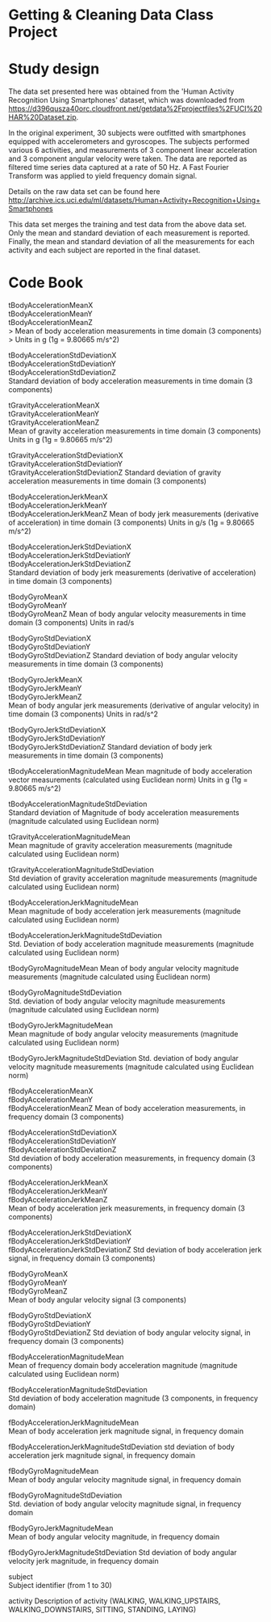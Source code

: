 # Getting & Cleaning Data Class Project

# Study design
The data set presented here was obtained from the 'Human Activity Recognition Using Smartphones' dataset, which was downloaded from https://d396qusza40orc.cloudfront.net/getdata%2Fprojectfiles%2FUCI%20HAR%20Dataset.zip.

In the original experiment, 30 subjects were outfitted with smartphones equipped with accelerometers and gyroscopes.  The subjects performed various 6 activities, and measurements of 3 component linear acceleration and 3 component angular velocity were taken. The data are reported as filtered time series data captured at a rate of 50 Hz.  A Fast Fourier Transform was applied to yield frequency domain signal.

Details on the raw data set can be found here http://archive.ics.uci.edu/ml/datasets/Human+Activity+Recognition+Using+Smartphones 

This data set merges the training and test data from the above data set.  Only the mean and standard deviation of each measurement is reported.  Finally, the mean and standard deviation of all the measurements for each activity and each subject are reported in the final dataset.

# Code Book 

tBodyAccelerationMeanX                         
tBodyAccelerationMeanY                        
tBodyAccelerationMeanZ     
    > Mean of body acceleration measurements in time domain (3 components)
    > Units in g (1g = 9.80665 m/s^2)

 tBodyAccelerationStdDeviationX                
 tBodyAccelerationStdDeviationY                 
 tBodyAccelerationStdDeviationZ                
    Standard deviation of body acceleration measurements in time domain (3 components)

 
tGravityAccelerationMeanX                      
tGravityAccelerationMeanY                     
tGravityAccelerationMeanZ  
    Mean of gravity acceleration measurements in time domain (3 components)                    
    Units in g (1g = 9.80665 m/s^2)

tGravityAccelerationStdDeviationX             
tGravityAccelerationStdDeviationY              
tGravityAccelerationStdDeviationZ
    Standard deviation of gravity acceleration measurements in time domain (3 components)             

tBodyAccelerationJerkMeanX                     
tBodyAccelerationJerkMeanY                    
tBodyAccelerationJerkMeanZ
    Mean of body jerk measurements (derivative of acceleration) in time domain (3 components)
    Units in g/s (1g = 9.80665 m/s^2)                    

tBodyAccelerationJerkStdDeviationX            
tBodyAccelerationJerkStdDeviationY             
tBodyAccelerationJerkStdDeviationZ            
    Standard deviation of body jerk measurements (derivative of acceleration) in time domain (3 components)

tBodyGyroMeanX                                 
tBodyGyroMeanY                                
tBodyGyroMeanZ
    Mean of body angular velocity measurements in time domain (3 components)
    Units in rad/s                                

tBodyGyroStdDeviationX                        
tBodyGyroStdDeviationY                         
tBodyGyroStdDeviationZ
    Standard deviation of body angular velocity measurements in time domain (3 components)                        

tBodyGyroJerkMeanX                             
tBodyGyroJerkMeanY                            
tBodyGyroJerkMeanZ     
    Mean of body angular jerk measurements (derivative of angular velocity) in time domain (3 components)
    Units in rad/s^2                         

tBodyGyroJerkStdDeviationX                    
tBodyGyroJerkStdDeviationY                     
tBodyGyroJerkStdDeviationZ
    Standard deviation of body jerk measurements in time domain (3 components)                    

tBodyAccelerationMagnitudeMean
    Mean magnitude of body acceleration vector measurements (calculated using Euclidean norm)
    Units in g (1g = 9.80665 m/s^2)

tBodyAccelerationMagnitudeStdDeviation   
    Standard deviation of Magnitude of body acceleration measurements (magnitude calculated using Euclidean norm)

tGravityAccelerationMagnitudeMean             
    Mean magnitude of gravity acceleration measurements (magnitude calculated using Euclidean norm)

tGravityAccelerationMagnitudeStdDeviation     
    Std deviation of gravity acceleration magnitude measurements (magnitude calculated using Euclidean norm)

tBodyAccelerationJerkMagnitudeMean   
    Mean magnitude of body acceleration jerk measurements (magnitude calculated using Euclidean norm)

tBodyAccelerationJerkMagnitudeStdDeviation  
    Std. Deviation of body acceleration magnitude measurements (magnitude calculated using Euclidean norm)

tBodyGyroMagnitudeMean
    Mean of body angular velocity magnitude measurements (magnitude calculated using Euclidean norm)

tBodyGyroMagnitudeStdDeviation  
    Std. deviation of body angular velocity magnitude measurements (magnitude calculated using Euclidean norm)

tBodyGyroJerkMagnitudeMean       
    Mean magnitude of body angular velocity measurements (magnitude calculated using Euclidean norm)

tBodyGyroJerkMagnitudeStdDeviation
    Std. deviation of body angular velocity magnitude measurements (magnitude calculated using Euclidean norm)

fBodyAccelerationMeanX                         
fBodyAccelerationMeanY                        
fBodyAccelerationMeanZ
    Mean of body acceleration measurements, in frequency domain (3 components)

fBodyAccelerationStdDeviationX                
fBodyAccelerationStdDeviationY                 
fBodyAccelerationStdDeviationZ  
    Std deviation of body acceleration measurements, in frequency domain (3 components)

fBodyAccelerationJerkMeanX                     
fBodyAccelerationJerkMeanY                    
fBodyAccelerationJerkMeanZ     
    Mean of body acceleration jerk measurements, in frequency domain (3 components)

fBodyAccelerationJerkStdDeviationX            
fBodyAccelerationJerkStdDeviationY             
fBodyAccelerationJerkStdDeviationZ
    Std deviation of body acceleration jerk signal, in frequency domain (3 components)

fBodyGyroMeanX                                 
fBodyGyroMeanY                                
fBodyGyroMeanZ                                 
    Mean of body angular velocity signal (3 components)

fBodyGyroStdDeviationX                        
fBodyGyroStdDeviationY                         
fBodyGyroStdDeviationZ
    Std deviation of body angular velocity signal, in frequency domain  (3 components)

fBodyAccelerationMagnitudeMean  
    Mean of frequency domain body acceleration magnitude (magnitude calculated using Euclidean norm)

fBodyAccelerationMagnitudeStdDeviation  
    Std deviation of body acceleration magnitude (3 components, in frequency domain)

fBodyAccelerationJerkMagnitudeMean         
    Mean of body acceleration jerk magnitude signal, in frequency domain

fBodyAccelerationJerkMagnitudeStdDeviation
    std deviation of body acceleration jerk magnitude signal, in frequency domain

fBodyGyroMagnitudeMean            
    Mean of body angular velocity magnitude signal, in frequency domain

fBodyGyroMagnitudeStdDeviation      
    Std. deviation of body angular velocity magnitude signal, in frequency domain

fBodyGyroJerkMagnitudeMean          
    Mean of body angular velocity magnitude, in frequency domain

fBodyGyroJerkMagnitudeStdDeviation 
    Std deviation of body angular velocity jerk magnitude, in frequency domain   

subject     
    Subject identifier (from 1 to 30)

activity
    Description of activity (WALKING, WALKING_UPSTAIRS, WALKING_DOWNSTAIRS, SITTING, STANDING, LAYING)